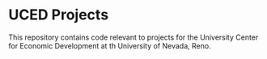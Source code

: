 # UCED Projects

This repository contains code relevant to projects for the University Center for Economic Development at th University of Nevada, Reno.
